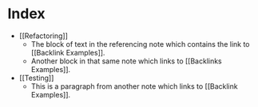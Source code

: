 # Index
* [[Refactoring]]
  * The block of text in the referencing note which contains the link to [[Backlink Examples]].
  * Another block in that same note which links to [[Backlinks Examples]].
* [[Testing]]
  * This is a paragraph from another note which links to [[Backlink Examples]].

